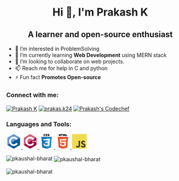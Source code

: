 <!---
pkaushal-bharat/pkaushal-bharat is a ✨ special ✨ repository because its `README.md` (this file) appears on your GitHub profile.
You can click the Preview link to take a look at your changes.
--->

<h1 align="center">Hi 👋, I'm Prakash K</h1>
<h2 align="center">A learner and open-source enthusiast</h2>

- 👀 I’m interested in ProblemSolving
- 🌱 I’m currently learning **Web Development** using MERN stack
- 💞️ I’m looking to collaborate on web projects.
- 📫 Reach me for help in C and python
- ⚡ Fun fact **Promotes Open-source**

<h3 align="left">Connect with me:</h3>
<p align="left">
<a href="https://linkedin.com/in/linkedin.com/in/prakash-k-a971b51b8" target="blank"><img align="center" src="https://raw.githubusercontent.com/rahuldkjain/github-profile-readme-generator/master/src/images/icons/Social/linked-in-alt.svg" alt="Prakash K" height="30" width="40" /></a>
<a href="https://www.instagram.com/prakas.k24/" target="blank"><img align="center" src="https://raw.githubusercontent.com/rahuldkjain/github-profile-readme-generator/master/src/images/icons/Social/instagram.svg" alt="prakas.k24" height="30" width="40" /></a>
<a href="https://www.codechef.com/users/khiladi01" target="blank"><img align="center" src="https://cdn.jsdelivr.net/npm/simple-icons@3.1.0/icons/codechef.svg" alt="Prakash's Codechef" height="30" width="40" /></a>
</p>

<h3 align="left">Languages and Tools:</h3>
<p align="left"> <a href="https://www.cprogramming.com/" target="_blank"> <img src="https://raw.githubusercontent.com/devicons/devicon/master/icons/c/c-original.svg" alt="c" width="40" height="40"/> </a> <a href="https://www.w3schools.com/cpp/" target="_blank"> <img src="https://raw.githubusercontent.com/devicons/devicon/master/icons/cplusplus/cplusplus-original.svg" alt="cplusplus" width="40" height="40"/> </a> <a href="https://www.w3schools.com/css/" target="_blank"> <img src="https://raw.githubusercontent.com/devicons/devicon/master/icons/css3/css3-original-wordmark.svg" alt="css3" width="40" height="40"/> </a> <a href="https://www.w3.org/html/" target="_blank"> <img src="https://raw.githubusercontent.com/devicons/devicon/master/icons/html5/html5-original-wordmark.svg" alt="html5" width="40" height="40"/> </a> <a href="https://developer.mozilla.org/en-US/docs/Web/JavaScript" target="_blank"> <img src="https://raw.githubusercontent.com/devicons/devicon/master/icons/javascript/javascript-original.svg" alt="javascript" width="40" height="40"/> </a> </p>

<p><img align="left" src="https://github-readme-stats.vercel.app/api/top-langs?username=pkaushal-bharat&show_icons=true&locale=en&layout=compact" alt="pkaushal-bharat" /></p>

<p>&nbsp;<img align="center" src="https://github-readme-stats.vercel.app/api?username=pkaushal-bharat&show_icons=true&locale=en" alt="pkaushal-bharat" /></p>

<p><img align="center" src="https://github-readme-streak-stats.herokuapp.com/?user=pkaushal-bharat&" alt="pkaushal-bharat" /></p>


